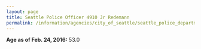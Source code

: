 ```yaml
---
layout: page
title: Seattle Police Officer 4910 Jr Redemann
permalink: /information/agencies/city_of_seattle/seattle_police_department/copbook/4910/
---
```


**Age as of Feb. 24, 2016:** 53.0
